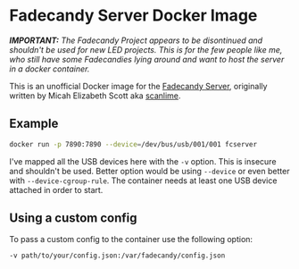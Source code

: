 # Fadecandy Server Docker Image

***IMPORTANT:** The Fadecandy Project appears to be disontinued and shouldn't be used for new LED projects. This is for the few people like me, who still have some Fadecandies lying around and want to host the server in a docker container.*

This is an unofficial Docker image for the [Fadecandy Server](https://github.com/scanlime/fadecandy/tree/master/server), originally written by Micah Elizabeth Scott aka [scanlime](https://github.com/scanlime).

## Example
```bash
docker run -p 7890:7890 --device=/dev/bus/usb/001/001 fcserver
```
I've mapped all the USB devices here with the `-v` option. This is insecure and shouldn't be used. Better option would be using `--device` or even better with `--device-cgroup-rule`. The container needs at least one USB device attached in order to start.

## Using a custom config
To pass a custom config to the container use the following option:
```bash
-v path/to/your/config.json:/var/fadecandy/config.json
```
